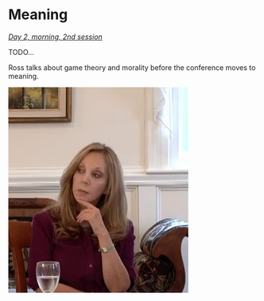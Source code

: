 Meaning
================================================================================

*[Day 2, morning, 2nd session](https://www.youtube.com/watch?v=vVb2zSMRRUU&index=5&list=PLrxfgDEc2NxYQuZ5T6CSdS8uafdh0kmDL)*

TODO...

Ross talks about game theory and morality before the conference moves to meaning.


![](img/Rebecca-Newberger-Goldstein.jpg)


